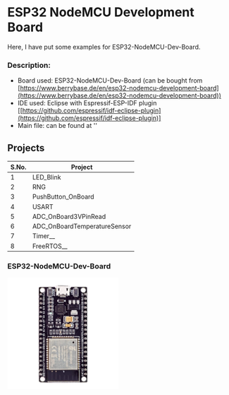# ESP32 NodeMCU Development Board

Here, I have put some examples for ESP32-NodeMCU-Dev-Board.

### Description:
- Board used: ESP32-NodeMCU-Dev-Board (can be bought from [https://www.berrybase.de/en/esp32-nodemcu-development-board](https://www.berrybase.de/en/esp32-nodemcu-development-board))
- IDE used: Eclipse with Espressif-ESP-IDF plugin [[https://github.com/espressif/idf-eclipse-plugin](https://github.com/espressif/idf-eclipse-plugin)]
- Main file: can be found at ''

## Projects  
| S.No. | Project                      |
|-------|------------------------------|
| 1     | LED_Blink                    |
| 2     | RNG                          |
| 3     | PushButton_OnBoard           |
| 4     | USART                        |
| 5     | ADC_OnBoard3VPinRead         |
| 6     | ADC_OnBoardTemperatureSensor |
| 7     | Timer__                      |
| 8     | FreeRTOS__                   |

### ESP32-NodeMCU-Dev-Board
<img src="zz_Docs/ESP32-NMCU.jpg" alt="Image" style="width:50%;height:auto;">
